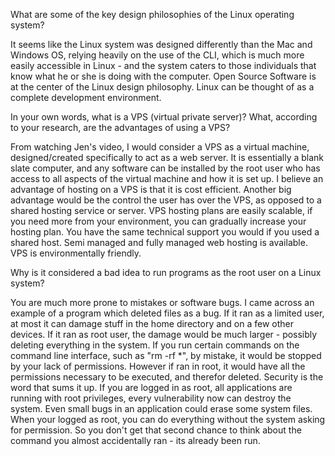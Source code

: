 What are some of the key design philosophies of the Linux operating system?

It seems like the Linux system was designed differently than the Mac and Windows OS, relying heavily on the use of the CLI, which is much more easily accessible in Linux - and the system caters to those individuals that know what he or she is doing with the computer. Open Source Software is at the center of the Linux design philosophy. Linux can be thought of as a complete development environment.

In your own words, what is a VPS (virtual private server)? What, according to your research, are the advantages of using a VPS?

From watching Jen's video, I would consider a VPS as a virtual machine, designed/created specifically to act as a web server. It is essentially a blank slate computer, and any software can be installed by the root user who has access to all aspects of the virtual machine and how it is set up. I believe an advantage of hosting on a VPS is that it is cost efficient. Another big advantage would be the control the user has over the VPS, as opposed to a shared hosting service or server. VPS hosting plans are easily scalable, if you need more from your environment, you can gradually increase your hosting plan. You have the same technical support you would if you used a shared host. Semi managed and fully managed web hosting is available. VPS is environmentally friendly.

Why is it considered a bad idea to run programs as the root user on a Linux system?

You are much more prone to mistakes or software bugs. I came across an example of a program which deleted files as a bug. If it ran as a limited user, at most it can damage stuff in the home directory and on a few other devices. If it ran as root user, the damage would be much larger - possibly deleting everything in the system. If you run certain commands on the command line interface, such as "rm -rf *", by mistake, it would be stopped by your lack of permissions. However if ran in root, it would have all the permissions necessary to be executed, and therefor deleted. Security is the word that sums it up. If you are logged in as root, all applications are running with root privileges, every vulnerability now can destroy the system. Even small bugs in an application could erase some system files. When your logged as root, you can do everything without the system asking for permission. So you don't get that second chance to think about the command you almost accidentally ran - its already been run. 

